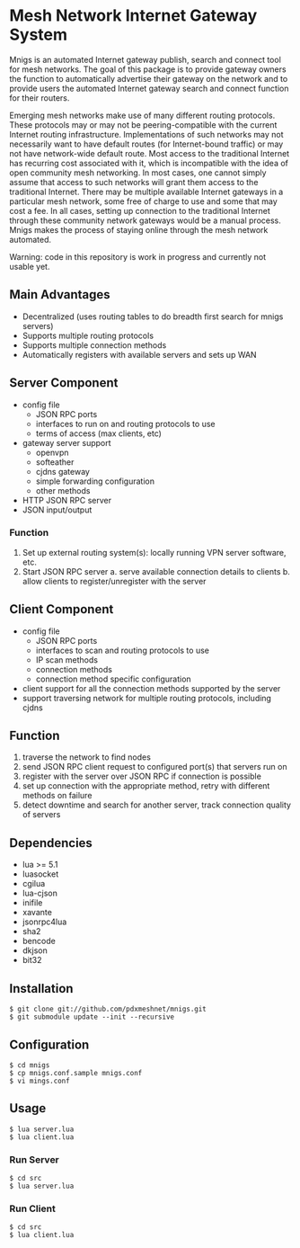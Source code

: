 # Mesh Network Internet Gateway System
Mnigs is an automated Internet gateway publish, search and connect tool for mesh networks.  The goal of this package is to provide gateway owners the function to automatically advertise their gateway on the network and to provide users the automated Internet gateway search and connect function for their routers.

Emerging mesh networks make use of many different routing protocols.  These protocols may or may not be peering-compatible with the current Internet routing infrastructure.  Implementations of such networks may not necessarily want to have default routes (for Internet-bound traffic) or may not have network-wide default route.  Most access to the traditional Internet has recurring cost associated with it, which is incompatible with the idea of open community mesh networking.  In most cases, one cannot simply assume that access to such networks will grant them access to the traditional Internet.  There may be multiple available Internet gateways in a particular mesh network, some free of charge to use and some that may cost a fee.  In all cases, setting up connection to the traditional Internet through these community network gateways would be a manual process.  Mnigs makes the process of staying online through the mesh network automated.

Warning:  code in this repository is work in progress and currently not usable yet.

## Main Advantages
* Decentralized (uses routing tables to do breadth first search for mnigs servers)
* Supports multiple routing protocols
* Supports multiple connection methods
* Automatically registers with available servers and sets up WAN

## Server Component
* config file
  * JSON RPC ports
  * interfaces to run on and routing protocols to use
  * terms of access (max clients, etc)
* gateway server support
  * openvpn
  * softeather
  * cjdns gateway
  * simple forwarding configuration
  * other methods
* HTTP JSON RPC server
* JSON input/output

### Function
1. Set up external routing system(s): locally running VPN server software, etc.
2. Start JSON RPC server
  a. serve available connection details to clients
  b. allow clients to register/unregister with the server

## Client Component
* config file
  * JSON RPC ports
  * interfaces to scan and routing protocols to use
  * IP scan methods
  * connection methods
  * connection method specific configuration
* client support for all the connection methods supported by the server
* support traversing network for multiple routing protocols, including cjdns

## Function
  1. traverse the network to find nodes
  2. send JSON RPC client request to configured port(s) that servers run on
  3. register with the server over JSON RPC if connection is possible
  4. set up connection with the appropriate method, retry with different methods on failure
  5. detect downtime and search for another server, track connection quality of servers

## Dependencies
* lua >= 5.1
* luasocket
* cgilua
* lua-cjson
* inifile
* xavante
* jsonrpc4lua
* sha2
* bencode
* dkjson
* bit32

## Installation
```
$ git clone git://github.com/pdxmeshnet/mnigs.git
$ git submodule update --init --recursive
```

## Configuration
```
$ cd mnigs
$ cp mnigs.conf.sample mnigs.conf
$ vi mings.conf
```

## Usage
```
$ lua server.lua
$ lua client.lua
```

### Run Server
```
$ cd src
$ lua server.lua
```

### Run Client
```
$ cd src
$ lua client.lua
```
